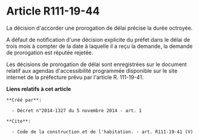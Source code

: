 # Article R111-19-44

La décision d'accorder une prorogation de délai précise la durée octroyée. 

A défaut de notification d'une décision explicite du préfet dans le délai de trois mois à compter de la date à laquelle il a
reçu la demande, la demande de prorogation est réputée rejetée. 

Les décisions de prorogation de délai sont enregistrées sur le document relatif aux agendas d'accessibilité programmée
disponible sur le site internet de la préfecture prévu par l'article R. 111-19-41.

**Liens relatifs à cet article**

	**Créé par**:

	  - Décret n°2014-1327 du 5 novembre 2014 - art. 1

	**Cite**:

	  - Code de la construction et de l'habitation. - art. R111-19-41 (V)
